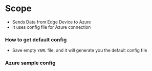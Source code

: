 # Scope

- Sends Data from Edge Device to Azure
- It uses config file for Azure connection

### How to get default config

- Save empty `YAML` file, and it will generate you the default config file

###  Azure sample config
